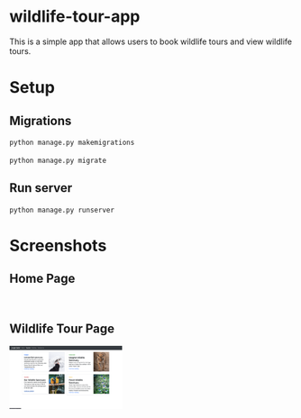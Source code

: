 # wildlife-tour-app

This is a simple app that allows users to book wildlife tours and view wildlife tours.

# Setup

## Migrations
```
python manage.py makemigrations

python manage.py migrate
```
## Run server
```
python manage.py runserver
```

# Screenshots

## Home Page
<img width="200" alt="" src="https://github.com/gamingflexer/wildlife-tour-app/raw/main/images/home.png">

## Wildlife Tour Page
<img width="200" alt="" src="https://github.com/gamingflexer/wildlife-tour-app/raw/main/images/tourism.png">
